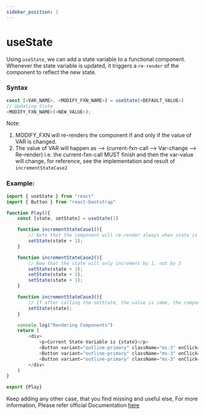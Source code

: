 ```yaml
---
sidebar_position: 1
---
```

# useState

Using `useState`, we can add a state variable to a functional component. Whenever the state variable is updated, it triggers a `re-render` of the component to reflect the new state.

### Syntax
```js
const [<VAR_NAME>, <MODIFY_FXN_NAME>] = useState(<DEFAULT_VALUE>)
// Updating State
<MODIFY_FXN_NAME>(<NEW_VALUE>);
```

Note:
1. MODIFY_FXN will re-renders the component if and only if the value of VAR is changed.
2. The value of VAR will happen as --> (current-fxn-call --> Var-change --> Re-render) i.e. the current-fxn-call MUST finish and then the var-value will change, for reference, see the implementation and result of `incrementStateCase2`


### Example:
```js
import { useState } from "react"
import { Button } from "react-bootstrap"

function Play(){
    const [state, setState] = useState(1)

    function incrementStateCase1(){
        // Note that the component will re-render always when state is changed
        setState(state + 1);
    }

    function incrementStateCase2(){
        // Now that the state will only increment by 1, not by 3
        setState(state + 1);
        setState(state + 1);
        setState(state + 1);
    }

    function incrementStateCase3(){
        // If after calling the setState, the value is same, the component won't re-render
        setState(state);
    }

    console.log("Rendering Components")
    return (
        <div>
            <p>Current State-Variable is {state}</p>
            <Button variant="outline-primary" className="ms-3" onClick={incrementStateCase1}>Case-1</Button>
            <Button variant="outline-primary" className="ms-3" onClick={incrementStateCase2}>Case-2</Button>
            <Button variant="outline-primary" className="ms-3" onClick={incrementStateCase3}>Case-3</Button>
        </div>
    )
}

export {Play}
```

Keep adding any other case, that you find missing and useful
else,
For more information, Please refer official Documentation [here](https://react.dev/reference/react/useState)